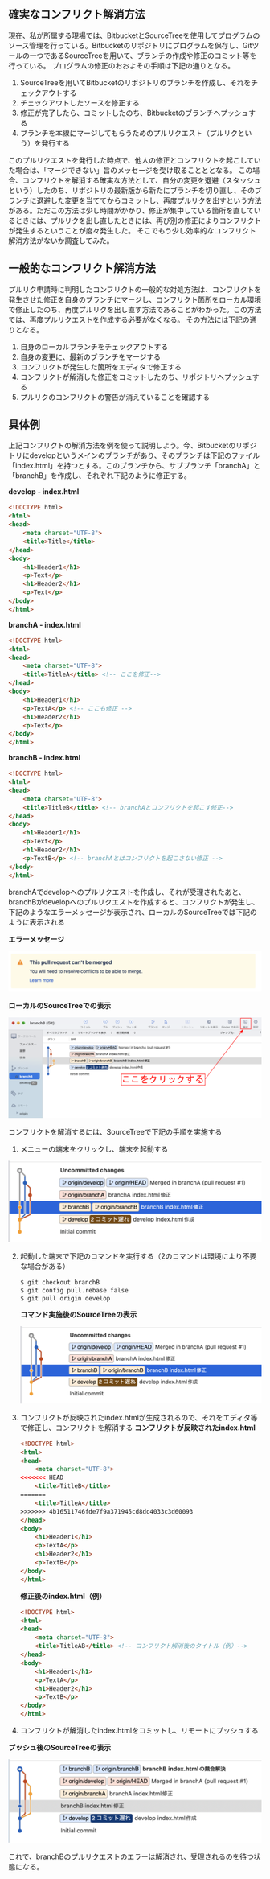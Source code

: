## 確実なコンフリクト解消方法
現在、私が所属する現場では、BitbucketとSourceTreeを使用してプログラムのソース管理を行っている。Bitbucketのリポジトリにプログラムを保存し、Gitツールの一つであるSourceTreeを用いて、ブランチの作成や修正のコミット等を行っている。
プログラムの修正のおおよその手順は下記の通りとなる。
1. SourceTreeを用いてBitbucketのリポジトリのブランチを作成し、それをチェックアウトする
2. チェックアウトしたソースを修正する
3. 修正が完了したら、コミットしたのち、Bitbucketのブランチへプッシュする
4. ブランチを本線にマージしてもらうためのプルリクエスト（プルリクという）を発行する

このプルリクエストを発行した時点で、他人の修正とコンフリクトを起こしていた場合は、「マージできない」旨のメッセージを受け取ることととなる。
この場合、コンフリクトを解消する確実な方法として、自分の変更を退避（スタッシュという）したのち、リポジトリの最新版から新たにブランチを切り直し、そのブランチに退避した変更を当ててからコミットし、再度プルリクを出すという方法がある。ただこの方法は少し時間がかかり、修正が集中している箇所を直しているときには、プルリクを出し直したときには、再び別の修正によりコンフリクトが発生するということが度々発生した。
そこでもう少し効率的なコンフリクト解消方法がないか調査してみた。

## 一般的なコンフリクト解消方法
プルリク申請時に判明したコンフリクトの一般的な対処方法は、コンフリクトを発生させた修正を自身のブランチにマージし、コンフリクト箇所をローカル環境で修正したのち、再度プルリクを出し直す方法であることがわかった。この方法では、再度プルリクエストを作成する必要がなくなる。
その方法には下記の通りとなる。
1. 自身のローカルブランチをチェックアウトする
2. 自身の変更に、最新のブランチをマージする
3. コンフリクトが発生した箇所をエディタで修正する
4. コンフリクトが解消した修正をコミットしたのち、リポジトリへプッシュする
5. プルリクのコンフリクトの警告が消えていることを確認する

## 具体例
上記コンフリクトの解消方法を例を使って説明しよう。今、Bitbucketのリポジトリにdevelopというメインのブランチがあり、そのブランチは下記のファイル「index.html」を持つとする。このブランチから、サブブランチ「branchA」と「branchB」を作成し、それぞれ下記のように修正する。

**develop - index.html**
```html
<!DOCTYPE html>
<html>
<head>
    <meta charset="UTF-8">
    <title>Title</title>
</head>
<body>
    <h1>Header1</h1>
    <p>Text</p>
    <h1>Header2</h1>
    <p>Text</p>
</body>
</html>
```
**branchA - index.html**
```html
<!DOCTYPE html>
<html>
<head>
    <meta charset="UTF-8">
    <title>TitleA</title> <!-- ここを修正-->
</head>
<body>
    <h1>Header1</h1>
    <p>TextA</p> <!-- ここも修正 -->
    <h1>Header2</h1>
    <p>Text</p>
</body>
</html>
```
**branchB - index.html**
```html
<!DOCTYPE html>
<html>
<head>
    <meta charset="UTF-8">
    <title>TitleB</title> <!-- branchAとコンフリクトを起こす修正-->
</head>
<body>
    <h1>Header1</h1>
    <p>Text</p>
    <h1>Header2</h1>
    <p>TextB</p> <!-- branchAとはコンフリクトを起こさない修正 -->
</body>
</html>
```
branchAでdevelopへのプルリクエストを作成し、それが受理されたあと、branchBがdevelopへのプルリクエストを作成すると、コンフリクトが発生し、下記のようなエラーメッセージが表示され、ローカルのSourceTreeでは下記のように表示される

**エラーメッセージ**

![img/conflict.png](https://github.com/umidori/conflict/blob/main/img/conflict.png)

**ローカルのSourceTreeでの表示**

![img/SourceTree(comment).png](https://github.com/umidori/conflict/blob/main/img/SourceTree(comment).png)

コンフリクトを解消するには、SourceTreeで下記の手順を実施する
1. メニューの端末をクリックし、端末を起動する

![img/branchB-pull%20origin.png](https://github.com/umidori/conflict/blob/main/img/branchB-pull%20origin.png)

2. 起動した端末で下記のコマンドを実行する（2のコマンドは環境により不要な場合がある）
	```text
	$ git checkout branchB
	$ git config pull.rebase false
	$ git pull origin develop
	```
	**コマンド実施後のSourceTreeの表示**

	![img/branchB-pull%20origin.png](https://github.com/umidori/conflict/blob/main/img/branchB-pull%20origin.png)

3. コンフリクトが反映されたindex.htmlが生成されるので、それをエディタ等で修正し、コンフリクトを解消する
	**コンフリクトが反映されたindex.html**
	```html
	<!DOCTYPE html>
	<html>
	<head>
		<meta charset="UTF-8">
	<<<<<<< HEAD
		<title>TitleB</title>
	=======
		<title>TitleA</title>
	>>>>>>> 4b16511746fde7f9a371945cd8dc4033c3d60093
	</head>
	<body>
		<h1>Header1</h1>
		<p>TextA</p>
		<h1>Header2</h1>
		<p>TextB</p>
	</body>
	</html>
	```
	**修正後のindex.html（例）**
	```html
	<!DOCTYPE html>
	<html>
	<head>
		<meta charset="UTF-8">
		<title>TitleAB</title> <!-- コンフリクト解消後のタイトル（例）-->
	</head>
	<body>
		<h1>Header1</h1>
		<p>TextA</p>
		<h1>Header2</h1>
		<p>TextB</p>
	</body>
	</html>
	```
4. コンフリクトが解消したindex.htmlをコミットし、リモートにプッシュする

**プッシュ後のSourceTreeの表示**

![img/branchB-conflict%20solved.png](https://github.com/umidori/conflict/blob/main/img/branchB-conflict%20solved.png)

これで、branchBのプルリクエストのエラーは解消され、受理されるのを待つ状態になる。

